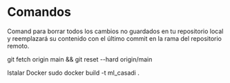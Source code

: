 # Comandos


Comand para borrar todos los cambios no guardados en tu repositorio local y reemplazará su contenido con el último commit en la rama del repositorio remoto. 

git fetch origin main && git reset --hard origin/main



Istalar Docker
sudo docker build -t ml_casadi .
